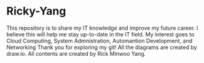 # Ricky-Yang

This repository is to share my IT knowledge and improve my future career.
I believe this will help me stay up-to-date in the IT field. 
My interest goes to Cloud Computing, System Admnistration, Automantion Development, and Networking
Thank you for exploring my git! All the diagrams are created by draw.io. All contents are created by Rick Minwoo Yang.
